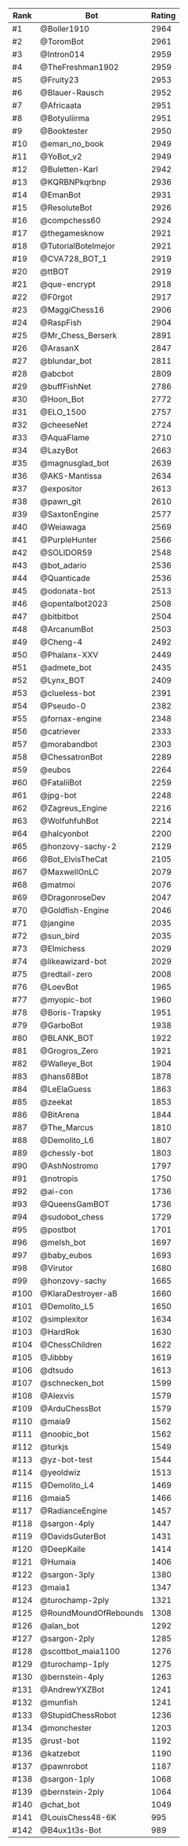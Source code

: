 Rank|Bot|Rating
---|---|---
#1|@Boller1910|2964
#2|@ToromBot|2961
#3|@Intron014|2959
#4|@TheFreshman1902|2959
#5|@Fruity23|2953
#6|@Blauer-Rausch|2952
#7|@Africaata|2951
#8|@Botyuliirma|2951
#9|@Booktester|2950
#10|@eman_no_book|2949
#11|@YoBot_v2|2949
#12|@Buletten-Karl|2942
#13|@KQRBNPkqrbnp|2936
#14|@EmanBot|2931
#15|@ResoluteBot|2926
#16|@compchess60|2924
#17|@thegamesknow|2921
#18|@TutorialBotelmejor|2921
#19|@CVA728_BOT_1|2919
#20|@ttBOT|2919
#21|@que-encrypt|2918
#22|@F0rgot|2917
#23|@MaggiChess16|2906
#24|@RaspFish|2904
#25|@Mr_Chess_Berserk|2891
#26|@ArasanX|2847
#27|@blundar_bot|2811
#28|@abcbot|2809
#29|@buffFishNet|2786
#30|@Hoon_Bot|2772
#31|@ELO_1500|2757
#32|@cheeseNet|2724
#33|@AquaFlame|2710
#34|@LazyBot|2663
#35|@magnusglad_bot|2639
#36|@AKS-Mantissa|2634
#37|@expositor|2613
#38|@pawn_git|2610
#39|@SaxtonEngine|2577
#40|@Weiawaga|2569
#41|@PurpleHunter|2566
#42|@SOLIDOR59|2548
#43|@bot_adario|2536
#44|@Quanticade|2536
#45|@odonata-bot|2513
#46|@opentalbot2023|2508
#47|@bitbitbot|2504
#48|@ArcanumBot|2503
#49|@Cheng-4|2492
#50|@Phalanx-XXV|2449
#51|@admete_bot|2435
#52|@Lynx_BOT|2409
#53|@clueless-bot|2391
#54|@Pseudo-0|2382
#55|@fornax-engine|2348
#56|@catriever|2333
#57|@morabandbot|2303
#58|@ChessatronBot|2289
#59|@eubos|2264
#60|@FataliiBot|2259
#61|@jpg-bot|2248
#62|@Zagreus_Engine|2216
#63|@WolfuhfuhBot|2214
#64|@halcyonbot|2200
#65|@honzovy-sachy-2|2129
#66|@Bot_ElvisTheCat|2105
#67|@MaxwellOnLC|2079
#68|@matmoi|2076
#69|@DragonroseDev|2047
#70|@Goldfish-Engine|2046
#71|@jangine|2035
#72|@sun_bird|2035
#73|@Elmichess|2029
#74|@likeawizard-bot|2029
#75|@redtail-zero|2008
#76|@LoevBot|1965
#77|@myopic-bot|1960
#78|@Boris-Trapsky|1951
#79|@GarboBot|1938
#80|@BLANK_BOT|1922
#81|@Grogros_Zero|1921
#82|@Walleye_Bot|1904
#83|@hans68Bot|1878
#84|@LeElaGuess|1863
#85|@zeekat|1853
#86|@BitArena|1844
#87|@The_Marcus|1810
#88|@Demolito_L6|1807
#89|@chessly-bot|1803
#90|@AshNostromo|1797
#91|@notropis|1750
#92|@ai-con|1736
#93|@QueensGamBOT|1736
#94|@sudobot_chess|1729
#95|@postbot|1701
#96|@melsh_bot|1697
#97|@baby_eubos|1693
#98|@Virutor|1680
#99|@honzovy-sachy|1665
#100|@KlaraDestroyer-aB|1660
#101|@Demolito_L5|1650
#102|@simplexitor|1634
#103|@HardRok|1630
#104|@ChessChildren|1622
#105|@Jibbby|1619
#106|@dtsudo|1613
#107|@schnecken_bot|1599
#108|@Alexvis|1579
#109|@ArduChessBot|1579
#110|@maia9|1562
#111|@noobic_bot|1562
#112|@turkjs|1549
#113|@yz-bot-test|1544
#114|@yeoldwiz|1513
#115|@Demolito_L4|1469
#116|@maia5|1466
#117|@RadianceEngine|1457
#118|@sargon-4ply|1447
#119|@DavidsGuterBot|1431
#120|@DeepKalle|1414
#121|@Humaia|1406
#122|@sargon-3ply|1380
#123|@maia1|1347
#124|@turochamp-2ply|1321
#125|@RoundMoundOfRebounds|1308
#126|@alan_bot|1292
#127|@sargon-2ply|1285
#128|@scottbot_maia1100|1276
#129|@turochamp-1ply|1275
#130|@bernstein-4ply|1263
#131|@AndrewYXZBot|1241
#132|@munfish|1241
#133|@StupidChessRobot|1236
#134|@monchester|1203
#135|@rust-bot|1192
#136|@katzebot|1190
#137|@pawnrobot|1187
#138|@sargon-1ply|1068
#139|@bernstein-2ply|1064
#140|@chat_bot|1049
#141|@LouisChess48-6K|995
#142|@B4ux1t3s-Bot|989
